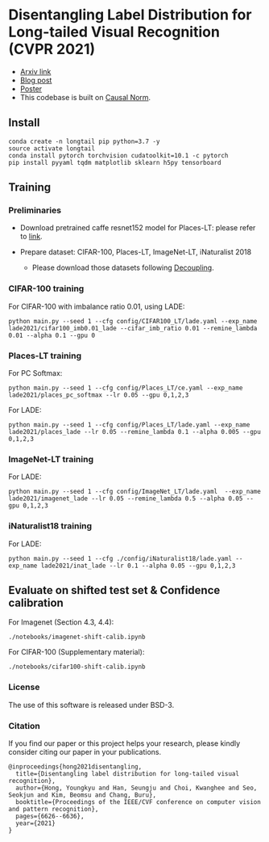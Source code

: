 # Disentangling Label Distribution for Long-tailed Visual Recognition (CVPR 2021)
- [Arxiv link](https://arxiv.org/abs/2012.00321)
- [Blog post](https://hyperconnect.github.io/2021/04/05/ailab-lade.html)
- [Poster](./LADE_poster.pdf)
- This codebase is built on [Causal Norm](https://github.com/KaihuaTang/Long-Tailed-Recognition.pytorch).

## Install

```
conda create -n longtail pip python=3.7 -y
source activate longtail
conda install pytorch torchvision cudatoolkit=10.1 -c pytorch
pip install pyyaml tqdm matplotlib sklearn h5py tensorboard
```

## Training

### Preliminaries

- Download pretrained caffe resnet152 model for Places-LT: please refer to [link](https://github.com/zhmiao/OpenLongTailRecognition-OLTR#download-caffe-pre-trained-models-for-places_lt-stage_1-training).

- Prepare dataset: CIFAR-100, Places-LT, ImageNet-LT, iNaturalist 2018
  - Please download those datasets following [Decoupling](https://github.com/facebookresearch/classifier-balancing#dataset).

### CIFAR-100 training

For CIFAR-100 with imbalance ratio 0.01, using LADE:

```
python main.py --seed 1 --cfg config/CIFAR100_LT/lade.yaml --exp_name lade2021/cifar100_imb0.01_lade --cifar_imb_ratio 0.01 --remine_lambda 0.01 --alpha 0.1 --gpu 0
```

### Places-LT training

For PC Softmax:

```
python main.py --seed 1 --cfg config/Places_LT/ce.yaml --exp_name lade2021/places_pc_softmax --lr 0.05 --gpu 0,1,2,3
```

For LADE:

```
python main.py --seed 1 --cfg config/Places_LT/lade.yaml --exp_name lade2021/places_lade --lr 0.05 --remine_lambda 0.1 --alpha 0.005 --gpu 0,1,2,3
```

### ImageNet-LT training

For LADE:

```
python main.py --seed 1 --cfg config/ImageNet_LT/lade.yaml  --exp_name lade2021/imagenet_lade --lr 0.05 --remine_lambda 0.5 --alpha 0.05 --gpu 0,1,2,3
```

### iNaturalist18 training

For LADE:

```
python main.py --seed 1 --cfg ./config/iNaturalist18/lade.yaml --exp_name lade2021/inat_lade --lr 0.1 --alpha 0.05 --gpu 0,1,2,3
```

## Evaluate on shifted test set & Confidence calibration
For Imagenet (Section 4.3, 4.4):
```
./notebooks/imagenet-shift-calib.ipynb
```

For CIFAR-100 (Supplementary material):
```
./notebooks/cifar100-shift-calib.ipynb
```

### License
The use of this software is released under BSD-3.

### Citation
If you find our paper or this project helps your research, please kindly consider citing our paper in your publications.
```
@inproceedings{hong2021disentangling,
  title={Disentangling label distribution for long-tailed visual recognition},
  author={Hong, Youngkyu and Han, Seungju and Choi, Kwanghee and Seo, Seokjun and Kim, Beomsu and Chang, Buru},
  booktitle={Proceedings of the IEEE/CVF conference on computer vision and pattern recognition},
  pages={6626--6636},
  year={2021}
}
```
